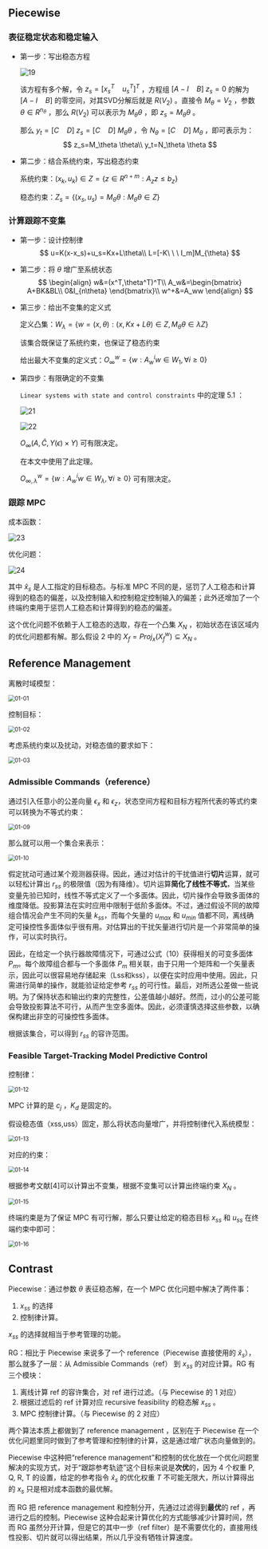 ## Piecewise

### 表征稳定状态和稳定输入

- 第一步：写出稳态方程

  ![19](..\2023_12\image\19.png)

  该方程有多个解，令 $z_s=[x_s^T\ \ \ \ u_s^T]^T$ ，方程组 $[A-I\ \ \ \ B]\ z_s=0$ 的解为 $[A-I\ \ \ \ B]$ 的零空间，对其SVD分解后就是 $R(V_2)$ 。直接令 $M_\theta = V_2$ ，参数 $\theta \in R^{n_{\theta}}$ ，那么 $R(V_2)$ 可以表示为 $M_{\theta}\theta$ ，即 $z_s=M_{\theta}\theta$ 。

  那么 $y_t=[C\ \ \ \ D]\ z_s=[C\ \ \ \ D]\ M_{\theta}\theta$ ，令 $N_\theta=[C\ \ \ \ D]\ M_{\theta}$  ，即可表示为：
  $$
  z_s=M_\theta \theta\\
  y_t=N_\theta \theta
  $$

  

- 第二步：结合系统约束，写出稳态约束

  系统约束：$(x_k,u_k)\in Z=\{z\in R^{n+m}:A_zz\leq b_z\}$

  稳态约束：$Z_s=\{(x_s,u_s)=M_{\theta}\theta:M_{\theta}\theta\in Z\}$

### 计算跟踪不变集

- 第一步：设计控制律
  $$
  u=K(x-x_s)+u_s=Kx+L\theta\\
  L=[-K\ \ \ I_m]M_{\theta}
  $$

  

- 第二步：将 $\theta$ 增广至系统状态
  $$
  \begin{align}
  w&=(x^T,\theta^T)^T\\
  A_w&=\begin{bmatrix}
  A+BK&BL\\
  0&I_{n\theta}
  \end{bmatrix}\\
  w^+&=A_ww
  \end{align}
  $$

  

- 第三步：给出不变集的定义式

  定义凸集：$W_{\lambda}=\{w=(x,\theta):(x,Kx+L\theta)\in Z,M_{\theta}\theta\in\lambda Z\}$

  该集合既保证了系统约束，也保证了稳态约束

  给出最大不变集的定义式：$O_{\infty}^w=\{w:A_w^iw\in W_1,\forall i\geq 0\}$

  

- 第四步：有限确定的不变集

  `Linear systems with state and control constraints` 中的定理 5.1 ：

  ![21](..\2023_12\image\21.png)

  ![22](..\2023_12\image\22.png)

  $O_{\infty}(A,\hat{C},Y(\epsilon)\times Y)$ 可有限决定。

  在本文中使用了此定理。

  $O_{\infty,\lambda}^w=\{w:A_w^iw\in W_{\lambda},\forall i\geq 0\}$ 可有限决定。 

### 跟踪 MPC

成本函数：

![23](..\2023_12\image\23.png)

优化问题：

![24](..\2023_12\image\24.png)

其中 $\hat{x}_s$ 是人工指定的目标稳态。与标准 MPC 不同的是，惩罚了人工稳态和计算得到的稳态的偏差，以及控制输入和控制稳定控制输入的偏差；此外还增加了一个终端约束用于惩罚人工稳态和计算得到的稳态的偏差。

这个优化问题不依赖于人工稳态的选取，存在一个凸集 $X_N$ ，初始状态在该区域内的优化问题都有解。那么假设 2 中的 $X_f=Proj_x(X_f^w)\subseteq X_N$ 。



## Reference Management

离散时域模型：

<img src="..\2024_4\image\01-01.png" alt="01-01" style="zoom:80%;" />

控制目标：

<img src="..\2024_4\image\01-02.png" alt="01-02" style="zoom:80%;" />

考虑系统约束以及扰动，对稳态值的要求如下：

<img src=".\image\01-03.png" alt="01-03" style="zoom:80%;" />

### Admissible Commands（reference）

通过引入任意小的公差向量 $\epsilon_x$ 和 $\epsilon_z$，状态空间方程和目标方程所代表的等式约束可以转换为不等式约束：

<img src="..\2024_4\image\01-09.png" alt="01-09" style="zoom:80%;" />

那么就可以用一个集合来表示：

<img src="..\2024_4\image\01-10.png" alt="01-10" style="zoom:80%;" />

假定扰动可通过某个观测器获得。因此，通过对估计的干扰值进行**切片**运算，就可以轻松计算出 $r_{ss}$ 的极限值（因为有降维）。切片运算**简化了线性不等式**，当某些变量先验已知时，线性不等式定义了一个多面体。因此，切片操作会导致多面体的维度降低。投影算法在实时应用中限制于低阶多面体。不过，通过假设不同的故障组合情况会产生不同的矢量 $k_{ss}$，而每个矢量的 $u_{max}$ 和 $u_{min}$ 值都不同，离线确定可操控性多面体似乎很有用。对估算出的干扰矢量进行切片是一个非常简单的操作，可以实时执行。

因此，在给定一个执行器故障情况下，可通过公式（10）获得相关的可变多面体 $P_m$。每个故障组合都与一个多面体 $P_m$ 相关联，由于只用一个矩阵和一个矢量表示，因此可以很容易地存储起来（Lss和kss），以便在实时应用中使用。因此，只需进行简单的操作，就能验证给定参考 $r_{ss}$ 的可行性。最后，对所选公差做一些说明。为了保持状态和输出约束的完整性，公差值越小越好。然而，过小的公差可能会导致投影算法不可行，从而产生空多面体。因此，必须谨慎选择这些参数，以确保构建出非空的可操控性多面体。

根据该集合，可以得到 $r_{ss}$ 的容许范围。

### Feasible Target-Tracking Model Predictive Control

控制律：

<img src="..\2024_4\image\01-12.png" alt="01-12" style="zoom:80%;" />

MPC 计算的是 $c_j$ ，$K_d$ 是固定的。

假设稳态值（xss,uss）固定，那么将状态向量增广，并将控制律代入系统模型：

<img src="..\2024_4\image\01-13.png" alt="01-13" style="zoom:80%;" />

对应的约束：

<img src="..\2024_4\image\01-14.png" alt="01-14" style="zoom:80%;" />

根据参考文献[4]可以计算出不变集，根据不变集可以计算出终端约束 $X_N$ 。

<img src="..\2024_4\image\01-15.png" alt="01-15" style="zoom:80%;" />

终端约束是为了保证 MPC 有可行解，那么只要让给定的稳态目标 $x_{ss}$ 和 $u_{ss}$ 在终端约束中即可：

<img src=".\image\01-16.png" alt="01-16" style="zoom:80%;" />



## Contrast

Piecewise：通过参数 $\theta$ 表征稳态解，在一个 MPC 优化问题中解决了两件事：

1. $x_{ss}$ 的选择
2. 控制律计算。

$x_{ss}$ 的选择就相当于参考管理的功能。

RG：相比于 Piecewise 来说多了一个 reference（Piecewise 直接使用的 $\hat{x}_s$），那么就多了一层：从 Admissible Commands（ref） 到 $x_{ss}$ 的对应计算。RG 有三个模块：

1. 离线计算 ref 的容许集合，对 ref 进行过滤。（与 Piecewise 的 1 对应）
2. 根据过滤后的 ref 计算对应 recursive feasibility 的稳态解 $x_{ss}$ 。
3. MPC 控制律计算。（与 Piecewise 的 2 对应）

两个算法本质上都做到了 reference management ，区别在于 Piecewise 在一个优化问题里同时做到了参考管理和控制律的计算，这是通过增广状态向量做到的。

Piecewise 中这种把“reference management”和控制的优化放在一个优化问题里解决的实现方式，对于“跟踪参考轨迹”这个目标来说是**次优**的，因为 4 个权重 P, Q, R, T 的设置，给定的参考指令 $\hat{x}_s$ 的优化权重 $T$ 不可能无限大，所以计算得出的 $x_s$ 只是相对成本函数的最优解。

而 RG 把 reference management 和控制分开，先通过过滤得到**最优**的 ref ，再进行之后的控制。Piecewise 这种合起来计算优化的方式能够减少计算时间，然而 RG 虽然分开计算，但是它的其中一步（ref filter）是不需要优化的，直接用线性投影、切片就可以得出结果，所以几乎没有牺牲计算速度。